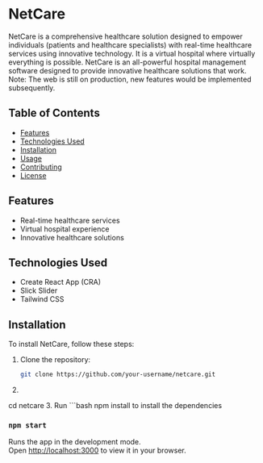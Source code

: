 # NetCare

NetCare is a comprehensive healthcare solution designed to empower individuals (patients and healthcare specialists) with real-time healthcare services using innovative technology. It is a virtual hospital where virtually everything is possible. NetCare is an all-powerful hospital management software designed to provide innovative healthcare solutions that work.
Note: The web is still on production, new features would be implemented subsequently.

## Table of Contents
- [Features](#features)
- [Technologies Used](#technologies-used)
- [Installation](#installation)
- [Usage](#usage)
- [Contributing](#contributing)
- [License](#license)

## Features

- Real-time healthcare services
- Virtual hospital experience
- Innovative healthcare solutions

## Technologies Used

- Create React App (CRA)
- Slick Slider
- Tailwind CSS

## Installation

To install NetCare, follow these steps:

1. Clone the repository:

   ```bash
   git clone https://github.com/your-username/netcare.git
2.  ```bash
  cd netcare
3. Run  ```bash npm install 
to install the dependencies 

### `npm start`

Runs the app in the development mode.\
Open [http://localhost:3000](http://localhost:3000) to view it in your browser.









